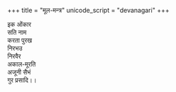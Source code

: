 +++
title = "मूल-मन्त्र"
unicode_script = "devanagari"
+++

इक ओंकार  
सति नाम  
करता पुरख  
निरभउ  
निरवैर  
अकाल-मूरति  
अजूनी सैभं  
गुर प्रसादि।।